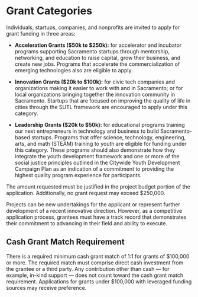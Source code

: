 # Grant Categories

Individuals, startups, companies, and nonprofits are invited to apply for grant funding in three areas:

* **Acceleration Grants ($50k to $250k):** for accelerator and incubator programs supporting Sacramento startups through mentorship, networking, and education to raise capital, grow their business, and create new jobs. Programs that accelerate the commercialization of emerging technologies also are eligible to apply.

* **Innovation Grants ($20k to $100k):** for civic tech companies and organizations making it easier to work with and in Sacramento; or for local organizations bringing together the innovation community in Sacramento. Startups that are focused on improving the quality of life in cities through the SUTL framework are encouraged to apply under this category.

* **Leadership Grants ($20k to $50k):** for educational programs training our next entrepreneurs in technology and business to build Sacramento-based startups. Programs that offer science, technology, engineering, arts, and math (STEAM) training to youth are eligible for funding under this category. These programs should also demonstrate how they integrate the youth development framework and one or more of the social justice principles outlined in the Citywide Youth Development Campaign Plan as an indication of a commitment to providing the highest quality program experience for participants.

The amount requested must be justified in the project budget portion of the application. Additionally, no grant request may exceed $250,000.

Projects can be new undertakings for the applicant or represent further development of a recent innovative direction. However, as a competitive application process, grantees must have a track record that demonstrates their commitment to advancing in their field and ability to execute.

## Cash Grant Match Requirement

There is a required minimum cash grant match of 1:1 for grants of $100,000 or more. The required match must comprise direct cash investment from the grantee or a third party. Any contribution other than cash &mdash; for example, in-kind support &mdash; does not count toward the cash grant match requirement. Applications for grants under $100,000 with leveraged funding sources may receive preference.

